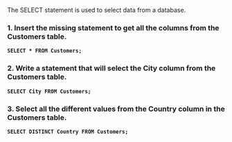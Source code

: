 The SELECT statement is used to select data from a database.
### 1. Insert the missing statement to get all the columns from the Customers table.  
**``SELECT * FROM Customers;``**
### 2. Write a statement that will select the City column from the Customers table.
**``SELECT City FROM Customers;``**
### 3. Select all the different values from the Country column in the Customers table.
**``SELECT DISTINCT Country FROM Customers;``**
  
  

